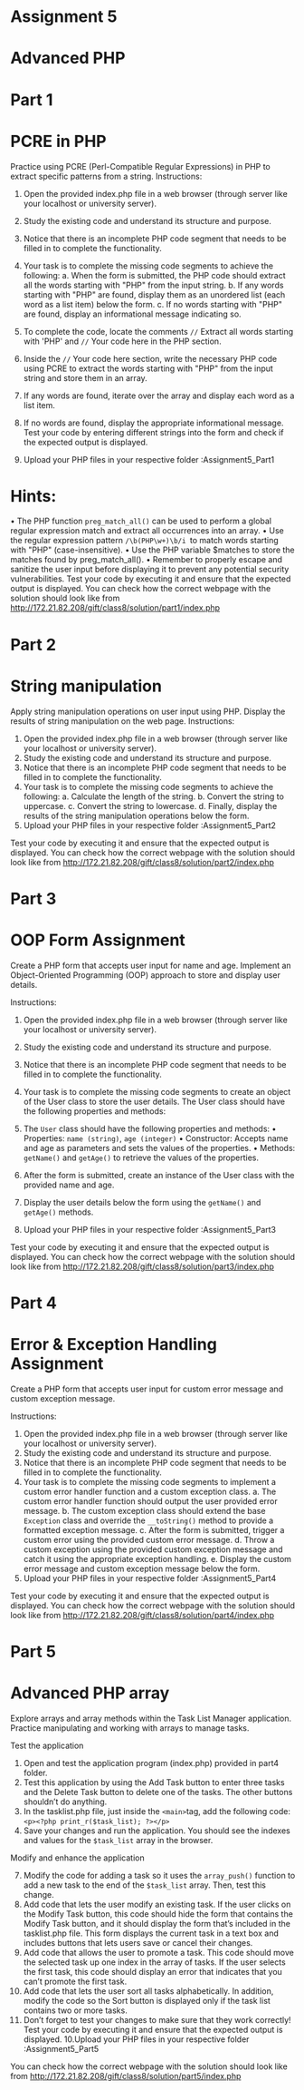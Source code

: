 # Assignment 5
# Advanced PHP
# Part 1
# PCRE in PHP

Practice using PCRE (Perl-Compatible Regular Expressions) in PHP to extract specific patterns
from a string.
Instructions:
1. Open the provided index.php file in a web browser (through server like your localhost or
university server).
2. Study the existing code and understand its structure and purpose.
3. Notice that there is an incomplete PHP code segment that needs to be filled in to
complete the functionality.
4. Your task is to complete the missing code segments to achieve the following:
a. When the form is submitted, the PHP code should extract all the words starting
with "PHP" from the input string.
b. If any words starting with "PHP" are found, display them as an unordered list
(each word as a list item) below the form.
c. If no words starting with "PHP" are found, display an informational message
indicating so.

5. To complete the code, locate the comments `//` Extract all words starting with 'PHP'
and `//` Your code here in the PHP section.
6. Inside the `//` Your code here section, write the necessary PHP code using PCRE to
extract the words starting with "PHP" from the input string and store them in an array.
7. If any words are found, iterate over the array and display each word as a list item.
8. If no words are found, display the appropriate informational message.
Test your code by entering different strings into the form and check if the expected output is
displayed.
9. Upload your PHP files in your respective folder :Assignment5_Part1

# Hints:
• The PHP function `preg_match_all()` can be used to perform a global regular
expression match and extract all occurrences into an array.
• Use the regular expression pattern `/\b(PHP\w+)\b/i `to match words starting with
"PHP" (case-insensitive).
• Use the PHP variable $matches to store the matches found by preg_match_all().
• Remember to properly escape and sanitize the user input before displaying it to prevent
any potential security vulnerabilities.
Test your code by executing it and ensure that the expected output is displayed.
You can check how the correct webpage with the solution should look like from
http://172.21.82.208/gift/class8/solution/part1/index.php

# Part 2
# String manipulation

Apply string manipulation operations on user input using PHP.
Display the results of string manipulation on the web page.
Instructions:
1. Open the provided index.php file in a web browser (through server like your localhost or
university server).
2. Study the existing code and understand its structure and purpose.
3. Notice that there is an incomplete PHP code segment that needs to be filled in to
complete the functionality.
4. Your task is to complete the missing code segments to achieve the following:
a. Calculate the length of the string.
b. Convert the string to uppercase.
c. Convert the string to lowercase.
d. Finally, display the results of the string manipulation operations below the form.
5. Upload your PHP files in your respective folder :Assignment5_Part2

Test your code by executing it and ensure that the expected output is displayed.
You can check how the correct webpage with the solution should look like from
http://172.21.82.208/gift/class8/solution/part2/index.php

# Part 3
# OOP Form Assignment

Create a PHP form that accepts user input for name and age.
Implement an Object-Oriented Programming (OOP) approach to store and display user details.

Instructions:
1. Open the provided index.php file in a web browser (through server like your localhost or
university server).
2. Study the existing code and understand its structure and purpose.
3. Notice that there is an incomplete PHP code segment that needs to be filled in to
complete the functionality.

4. Your task is to complete the missing code segments to create an object of the User class
to store the user details. The User class should have the following properties and
methods:
5. The `User` class should have the following properties and methods:
• Properties: `name (string)`, `age (integer)`
• Constructor: Accepts name and age as parameters and sets the values of the
properties.
• Methods: `getName()` and `getAge()` to retrieve the values of the properties.
6. After the form is submitted, create an instance of the User class with the provided name
and age.
7. Display the user details below the form using the `getName()` and `getAge()`
methods.
8. Upload your PHP files in your respective folder :Assignment5_Part3

Test your code by executing it and ensure that the expected output is displayed.
You can check how the correct webpage with the solution should look like from
http://172.21.82.208/gift/class8/solution/part3/index.php

# Part 4
# Error & Exception Handling Assignment
Create a PHP form that accepts user input for custom error message and custom exception
message.

Instructions:
1. Open the provided index.php file in a web browser (through server like your localhost or
university server).
2. Study the existing code and understand its structure and purpose.
3. Notice that there is an incomplete PHP code segment that needs to be filled in to
complete the functionality.
4. Your task is to complete the missing code segments to implement a custom error handler
function and a custom exception class.
a. The custom error handler function should output the user provided error message.
b. The custom exception class should extend the base `Exception` class and
override the `__toString()` method to provide a formatted exception message.
c. After the form is submitted, trigger a custom error using the provided custom
error message.
d. Throw a custom exception using the provided custom exception message and
catch it using the appropriate exception handling.
e. Display the custom error message and custom exception message below the form.
5. Upload your PHP files in your respective folder :Assignment5_Part4

Test your code by executing it and ensure that the expected output is displayed.
You can check how the correct webpage with the solution should look like from
http://172.21.82.208/gift/class8/solution/part4/index.php

# Part 5
# Advanced PHP array
Explore arrays and array methods within the Task List Manager application.
Practice manipulating and working with arrays to manage tasks.

Test the application
1. Open and test the application program (index.php) provided in part4 folder.
2. Test this application by using the Add Task button to enter three tasks and the Delete
Task button to delete one of the tasks. The other buttons shouldn’t do anything.
3. In the tasklist.php file, just inside the `<main>`tag, add the following code:
   `<p><?php print_r($task_list); ?></p>`
5. Save your changes and run the application. You should see the indexes and values for the
`$task_list` array in the browser.

Modify and enhance the application

7. Modify the code for adding a task so it uses the `array_push()` function to add a new
task to the end of the `$task_list` array. Then, test this change.
8. Add code that lets the user modify an existing task. If the user clicks on the Modify Task
button, this code should hide the form that contains the Modify Task button, and it should
display the form that’s included in the tasklist.php file. This form displays the current
task in a text box and includes buttons that lets users save or cancel their changes.
9. Add code that allows the user to promote a task. This code should move the selected task
up one index in the array of tasks. If the user selects the first task, this code should
display an error that indicates that you can’t promote the first task.
10. Add code that lets the user sort all tasks alphabetically. In addition, modify the code so
the Sort button is displayed only if the task list contains two or more tasks.
11. Don’t forget to test your changes to make sure that they work correctly!
Test your code by executing it and ensure that the expected output is displayed.
10.Upload your PHP files in your respective folder :Assignment5_Part5

You can check how the correct webpage with the solution should look like from
http://172.21.82.208/gift/class8/solution/part5/index.php
